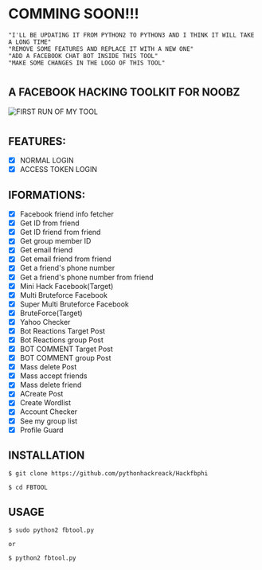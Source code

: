 # COMMING SOON!!!
    "I'LL BE UPDATING IT FROM PYTHON2 TO PYTHON3 AND I THINK IT WILL TAKE A LONG TIME"
    "REMOVE SOME FEATURES AND REPLACE IT WITH A NEW ONE"
    "ADD A FACEBOOK CHAT BOT INSIDE THIS TOOL"
    "MAKE SOME CHANGES IN THE LOGO OF THIS TOOL"
#
## A FACEBOOK HACKING TOOLKIT FOR NOOBZ
![FIRST RUN OF MY TOOL](https://github.com/mkdirlove/FBTOOL/blob/master/Screenshot_2020-04-27_17-37-57.png)
#
## FEATURES:
- [x] NORMAL LOGIN
- [x] ACCESS TOKEN LOGIN

## IFORMATIONS:
- [x] Facebook friend info fetcher
- [x] Get ID from friend
- [x] Get ID friend from friend
- [x] Get group member ID
- [x] Get email friend
- [x] Get email friend from friend
- [x] Get a friend's phone number
- [x] Get a friend's phone number from friend
- [x] Mini Hack Facebook(Target)
- [x] Multi Bruteforce Facebook
- [x] Super Multi Bruteforce Facebook
- [x] BruteForce(Target)
- [x] Yahoo Checker
- [x] Bot Reactions Target Post
- [x] Bot Reactions group Post
- [x] BOT COMMENT Target Post
- [x] BOT COMMENT group Post
- [x] Mass delete Post
- [x] Mass accept friends
- [x] Mass delete friend
- [x] ACreate Post
- [x] Create Wordlist
- [x] Account Checker 
- [x] See my group list
- [x] Profile Guard

## INSTALLATION

    $ git clone https://github.com/pythonhackreack/Hackfbphi
    
    $ cd FBTOOL

## USAGE

    $ sudo python2 fbtool.py
    
    or
    
    $ python2 fbtool.py
#
